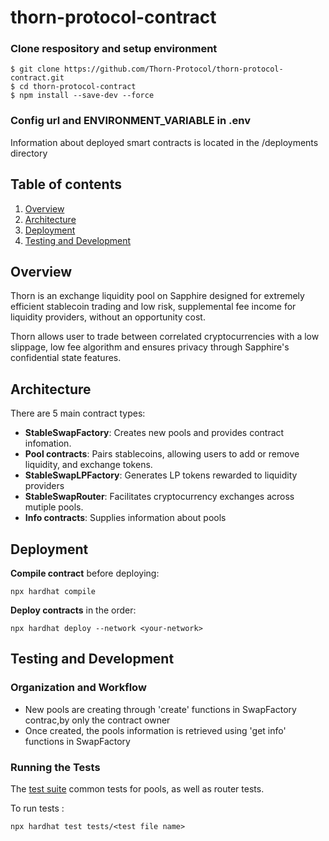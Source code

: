 # thorn-protocol-contract

### Clone respository and setup environment

```
$ git clone https://github.com/Thorn-Protocol/thorn-protocol-contract.git
$ cd thorn-protocol-contract
$ npm install --save-dev --force
```

### Config url and ENVIRONMENT_VARIABLE in .env

Information about deployed smart contracts is located in the /deployments directory

## Table of contents

1. [Overview](#overview)
2. [Architecture](#architecture)
3. [Deployment](#deployment)
4. [Testing and Development](#testing-and-development)

## Overview

Thorn is an exchange liquidity pool on Sapphire designed for extremely efficient stablecoin trading and low risk, supplemental fee income for liquidity providers, without an opportunity cost.

Thorn allows user to trade between correlated cryptocurrencies with a low slippage, low fee algorithm and ensures privacy through Sapphire's confidential state features.

## Architecture

There are 5 main contract types:

-   **StableSwapFactory**: Creates new pools and provides contract infomation.
-   **Pool contracts**: Pairs stablecoins, allowing users to add or remove liquidity, and exchange tokens.
-   **StableSwapLPFactory**: Generates LP tokens rewarded to liquidity providers
-   **StableSwapRouter**: Facilitates cryptocurrency exchanges across mutiple pools.
-   **Info contracts**: Supplies information about pools

## Deployment

**Compile contract** before deploying:

```
npx hardhat compile
```

**Deploy contracts** in the order:

```
npx hardhat deploy --network <your-network>
```

## Testing and Development

### Organization and Workflow

-   New pools are creating through 'create' functions in SwapFactory contrac,by only the contract owner
-   Once created, the pools information is retrieved using 'get info' functions in SwapFactory

### Running the Tests

The [test suite](tests) common tests for pools, as well as router tests.

To run tests :

```
npx hardhat test tests/<test file name>
```

